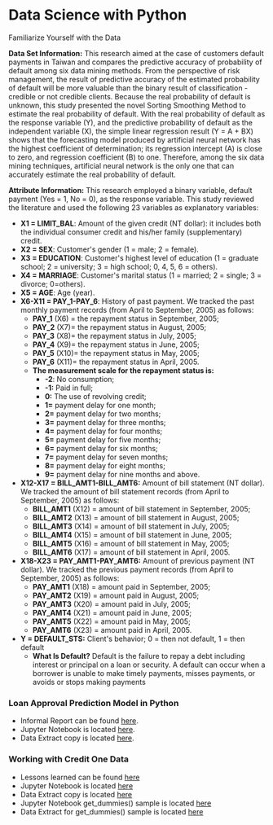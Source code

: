 # Data Science with Python
Familiarize Yourself with the Data

**Data Set Information:**
This research aimed at the case of customers default payments in Taiwan and compares the predictive accuracy of probability of default among six data mining methods. From the perspective of risk management, the result of predictive accuracy of the estimated probability of default will be more valuable than the binary result of classification - credible or not credible clients. Because the real probability of default is unknown, this study presented the novel Sorting Smoothing Method to estimate the real probability of default. With the real probability of default as the response variable (Y), and the predictive probability of default as the independent variable (X), the simple linear regression result (Y = A + BX) shows that the forecasting model produced by artificial neural network has the highest coefficient of determination; its regression intercept (A) is close to zero, and regression coefficient (B) to one. Therefore, among the six data mining techniques, artificial neural network is the only one that can accurately estimate the real probability of default.

**Attribute Information:**
This research employed a binary variable, default payment (Yes = 1, No = 0), as the response variable. This study reviewed the literature and used the following 23 variables as explanatory variables:
- **X1 = LIMIT_BAL**: Amount of the given credit (NT dollar): it includes both the individual consumer credit and his/her family (supplementary) credit.
- **X2 = SEX**: Customer's gender (1 = male; 2 = female).
- **X3 = EDUCATION**: Customer's highest level of education (1 = graduate school; 2 = university; 3 = high school; 0, 4, 5, 6 = others).
- **X4 = MARRIAGE**: Customer's marital status (1 = married; 2 = single; 3 = divorce; 0=others).
- **X5 = AGE**: Age (year).
- **X6-X11 = PAY_1-PAY_6**: History of past payment. We tracked the past monthly payment records (from April to September, 2005) as follows:
    * **PAY_1** (X6) = the repayment status in September, 2005; 
    * **PAY_2** (X7)= the repayment status in August, 2005;
    * **PAY_3** (X8)= the repayment status in July, 2005; 
    * **PAY_4** (X9)= the repayment status in June, 2005;  
    * **PAY_5** (X10)= the repayment status in May, 2005;  
    * **PAY_6** (X11)= the repayment status in April, 2005.
    * **The measurement scale for the repayment status is:**
        * **-2**: No consumption; 
        * **-1:** Paid in full; 
        * **0:** The use of revolving credit; 
        * **1=** payment delay for one month; 
        * **2=** payment delay for two months;
        * **3=** payment delay for three months;
        * **4=** payment delay for four months;
        * **5=** payment delay for five months;        
        * **6=** payment delay for six months;
        * **7=** payment delay for seven months;        
        * **8=** payment delay for eight months;
        * **9=** payment delay for nine months and above.
- **X12-X17 = BILL_AMT1-BILL_AMT6:** Amount of bill statement (NT dollar). We tracked the amount of bill statement records (from April to September, 2005) as follows:
    * **BILL_AMT1** (X12) = amount of bill statement in September, 2005; 
    * **BILL_AMT2** (X13) = amount of bill statement in August, 2005;
    * **BILL_AMT3** (X14) = amount of bill statement in July, 2005;
    * **BILL_AMT4** (X15) = amount of bill statement in June, 2005;    
    * **BILL_AMT5** (X16) = amount of bill statement in May, 2005;    
    * **BILL_AMT6** (X17) = amount of bill statement in April, 2005.
- **X18-X23 = PAY_AMT1-PAY_AMT6:** Amount of previous payment (NT dollar). We tracked the previous payment records (from April to September, 2005) as follows:
    * **PAY_AMT1** (X18) = amount paid in September, 2005; 
    * **PAY_AMT2** (X19) = amount paid in August, 2005;
    * **PAY_AMT3** (X20) = amount paid in July, 2005;
    * **PAY_AMT4** (X21) = amount paid in June, 2005;
    * **PAY_AMT5** (X22) = amount paid in May, 2005;
    * **PAY_AMT6** (X23) = amount paid in April, 2005.
- **Y = DEFAULT_STS:** Client's behavior; 0 = then not default, 1 = then default
    * **What Is Default?** Default is the failure to repay a debt including interest or principal on a loan or security. A default can occur when a borrower is unable to make timely payments, misses payments, or avoids or stops making payments

### Loan Approval Prediction Model in Python
- Informal Report can be found [here](https://github.com/liloamgo/CreditOne/blob/master/Credit%20One_%20Loan%20Approval%20Prediction%20Model%20in%20Python.pptx).
- Jupyter Notebook is located [here](https://github.com/liloamgo/CreditOne/blob/master/CreditOne-LoadandExamine.ipynb).
- Data Extract copy is located [here](https://github.com/liloamgo/CreditOne/blob/master/CreditOne_Data_Extract.csv).

### Working with Credit One Data
- Lessons learned can be found [here](https://github.com/liloamgo/CreditOne/blob/master/Working%20with%20Credit%20One%20Data%20(Lessons%20Learned).docx)
- Jupyter Notebook is located [here](https://github.com/liloamgo/CreditOne/blob/master/C2T2-EDA.zip)
- Data Extract copy is located [here](https://github.com/liloamgo/CreditOne/blob/master/df2.csv)
- Jupyter Notebook get_dummies() sample is located [here](https://github.com/liloamgo/CreditOne/blob/master/C2T2-get_dummie.zip)
- Data Extract for get_dummies() sample is located [here](https://github.com/liloamgo/CreditOne/blob/master/gd2.csv)
